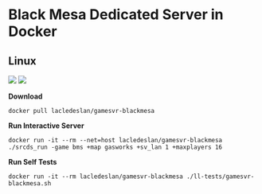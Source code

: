 # Black Mesa Dedicated Server in Docker

## Linux
[![](https://images.microbadger.com/badges/version/lacledeslan/gamesvr-blackmesa.svg)](https://microbadger.com/images/lacledeslan/gamesvr-blackmesa "Get your own version badge on microbadger.com")
[![](https://images.microbadger.com/badges/image/lacledeslan/gamesvr-blackmesa.svg)](https://microbadger.com/images/lacledeslan/gamesvr-blackmesa "Get your own image badge on microbadger.com")

**Download**
```
docker pull lacledeslan/gamesvr-blackmesa
```

**Run Interactive Server**
```
docker run -it --rm --net=host lacledeslan/gamesvr-blackmesa ./srcds_run -game bms +map gasworks +sv_lan 1 +maxplayers 16
```

**Run Self Tests**
```
docker run -it --rm lacledeslan/gamesvr-blackmesa ./ll-tests/gamesvr-blackmesa.sh
```
